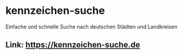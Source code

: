 # kennzeichen-suche

Einfache und schnelle Suche nach deutschen Städten und Landkreisen

## Link: https://kennzeichen-suche.de
